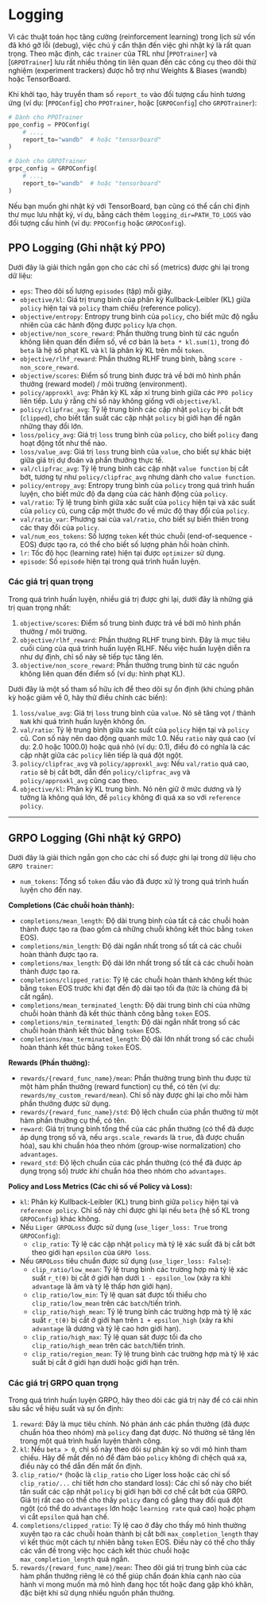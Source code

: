 # Logging

Vì các thuật toán học tăng cường (reinforcement learning) trong lịch sử vốn đã khó gỡ lỗi (debug), việc chú ý cẩn thận đến việc ghi nhật ký là rất quan trọng.
Theo mặc định, các `trainer` của TRL như [`PPOTrainer`] và [`GRPOTrainer`] lưu rất nhiều thông tin liên quan đến các công cụ theo dõi thử nghiệm (experiment trackers) được hỗ trợ như Weights & Biases (wandb) hoặc TensorBoard.

Khi khởi tạo, hãy truyền tham số `report_to` vào đối tượng cấu hình tương ứng (ví dụ: [`PPOConfig`] cho `PPOTrainer`, hoặc [`GRPOConfig`] cho `GRPOTrainer`):

```python
# Dành cho PPOTrainer
ppo_config = PPOConfig(
    # ...,
    report_to="wandb"  # hoặc "tensorboard"
)

# Dành cho GRPOTrainer
grpc_config = GRPOConfig(
    # ...,
    report_to="wandb"  # hoặc "tensorboard"
)
```

Nếu bạn muốn ghi nhật ký với TensorBoard, bạn cũng có thể cần chỉ định thư mục lưu nhật ký, ví dụ, bằng cách thêm `logging_dir=PATH_TO_LOGS` vào đối tượng cấu hình (ví dụ: `PPOConfig` hoặc `GRPOConfig`).

## PPO Logging (Ghi nhật ký PPO)

Dưới đây là giải thích ngắn gọn cho các chỉ số (metrics) được ghi lại trong dữ liệu:

  * `eps`: Theo dõi số lượng `episodes` (tập) mỗi giây.
  * `objective/kl`: Giá trị trung bình của phân kỳ Kullback-Leibler (KL) giữa `policy` hiện tại và `policy` tham chiếu (reference policy).
  * `objective/entropy`: Entropy trung bình của `policy`, cho biết mức độ ngẫu nhiên của các hành động được `policy` lựa chọn.
  * `objective/non_score_reward`: Phần thưởng trung bình từ các nguồn không liên quan đến điểm số, về cơ bản là `beta * kl.sum(1)`, trong đó `beta` là hệ số phạt KL và `kl` là phân kỳ KL trên mỗi `token`.
  * `objective/rlhf_reward`: Phần thưởng RLHF trung bình, bằng `score - non_score_reward`.
  * `objective/scores`: Điểm số trung bình được trả về bởi mô hình phần thưởng (reward model) / môi trường (environment).
  * `policy/approxkl_avg`: Phân kỳ KL xấp xỉ trung bình giữa các `PPO policy` liên tiếp. Lưu ý rằng chỉ số này không giống với `objective/kl`.
  * `policy/clipfrac_avg`: Tỷ lệ trung bình các cập nhật `policy` bị cắt bớt (`clipped`), cho biết tần suất các cập nhật `policy` bị giới hạn để ngăn những thay đổi lớn.
  * `loss/policy_avg`: Giá trị `loss` trung bình của `policy`, cho biết `policy` đang hoạt động tốt như thế nào.
  * `loss/value_avg`: Giá trị `loss` trung bình của `value`, cho biết sự khác biệt giữa giá trị dự đoán và phần thưởng thực tế.
  * `val/clipfrac_avg`: Tỷ lệ trung bình các cập nhật `value function` bị cắt bớt, tương tự như `policy/clipfrac_avg` nhưng dành cho `value function`.
  * `policy/entropy_avg`: Entropy trung bình của `policy` trong quá trình huấn luyện, cho biết mức độ đa dạng của các hành động của `policy`.
  * `val/ratio`: Tỷ lệ trung bình giữa xác suất của `policy` hiện tại và xác suất của `policy` cũ, cung cấp một thước đo về mức độ thay đổi của `policy`.
  * `val/ratio_var`: Phương sai của `val/ratio`, cho biết sự biến thiên trong các thay đổi của `policy`.
  * `val/num_eos_tokens`: Số lượng `token` kết thúc chuỗi (end-of-sequence - EOS) được tạo ra, có thể cho biết số lượng phản hồi hoàn chỉnh.
  * `lr`: Tốc độ học (learning rate) hiện tại được `optimizer` sử dụng.
  * `episode`: Số `episode` hiện tại trong quá trình huấn luyện.

### Các giá trị quan trọng

Trong quá trình huấn luyện, nhiều giá trị được ghi lại, dưới đây là những giá trị quan trọng nhất:

1.  `objective/scores`: Điểm số trung bình được trả về bởi mô hình phần thưởng / môi trường.
2.  `objective/rlhf_reward`: Phần thưởng RLHF trung bình. Đây là mục tiêu cuối cùng của quá trình huấn luyện RLHF. Nếu việc huấn luyện diễn ra như dự định, chỉ số này sẽ tiếp tục tăng lên.
3.  `objective/non_score_reward`: Phần thưởng trung bình từ các nguồn không liên quan đến điểm số (ví dụ: hình phạt KL).

Dưới đây là một số tham số hữu ích để theo dõi sự ổn định (khi chúng phân kỳ hoặc giảm về 0, hãy thử điều chỉnh các biến):

1.  `loss/value_avg`: Giá trị `loss` trung bình của `value`. Nó sẽ tăng vọt / thành `NaN` khi quá trình huấn luyện không ổn.
2.  `val/ratio`: Tỷ lệ trung bình giữa xác suất của `policy` hiện tại và `policy` cũ. Con số này nên dao động quanh mức 1.0. Nếu `ratio` này quá cao (ví dụ: 2.0 hoặc 1000.0) hoặc quá nhỏ (ví dụ: 0.1), điều đó có nghĩa là các cập nhật giữa các `policy` liên tiếp là quá đột ngột.
3.  `policy/clipfrac_avg` và `policy/approxkl_avg`: Nếu `val/ratio` quá cao, `ratio` sẽ bị cắt bớt, dẫn đến `policy/clipfrac_avg` và `policy/approxkl_avg` cũng cao theo.
4.  `objective/kl`: Phân kỳ KL trung bình. Nó nên giữ ở mức dương và lý tưởng là không quá lớn, để `policy` không đi quá xa so với `reference policy`.

-----

## GRPO Logging (Ghi nhật ký GRPO)

Dưới đây là giải thích ngắn gọn cho các chỉ số được ghi lại trong dữ liệu cho `GRPO trainer`:

  * `num_tokens`: Tổng số `token` đầu vào đã được xử lý trong quá trình huấn luyện cho đến nay.

**Completions (Các chuỗi hoàn thành):**

  * `completions/mean_length`: Độ dài trung bình của tất cả các chuỗi hoàn thành được tạo ra (bao gồm cả những chuỗi không kết thúc bằng `token` EOS).
  * `completions/min_length`: Độ dài ngắn nhất trong số tất cả các chuỗi hoàn thành được tạo ra.
  * `completions/max_length`: Độ dài lớn nhất trong số tất cả các chuỗi hoàn thành được tạo ra.
  * `completions/clipped_ratio`: Tỷ lệ các chuỗi hoàn thành không kết thúc bằng `token` EOS trước khi đạt đến độ dài tạo tối đa (tức là chúng đã bị cắt ngắn).
  * `completions/mean_terminated_length`: Độ dài trung bình chỉ của những chuỗi hoàn thành đã kết thúc thành công bằng `token` EOS.
  * `completions/min_terminated_length`: Độ dài ngắn nhất trong số các chuỗi hoàn thành kết thúc bằng `token` EOS.
  * `completions/max_terminated_length`: Độ dài lớn nhất trong số các chuỗi hoàn thành kết thúc bằng `token` EOS.

**Rewards (Phần thưởng):**

  * `rewards/{reward_func_name}/mean`: Phần thưởng trung bình thu được từ một hàm phần thưởng (reward function) cụ thể, có tên (ví dụ: `rewards/my_custom_reward/mean`). Chỉ số này được ghi lại cho mỗi hàm phần thưởng được sử dụng.
  * `rewards/{reward_func_name}/std`: Độ lệch chuẩn của phần thưởng từ một hàm phần thưởng cụ thể, có tên.
  * `reward`: Giá trị trung bình tổng thể của các phần thưởng (có thể đã được áp dụng trọng số và, nếu `args.scale_rewards` là `true`, đã được chuẩn hóa), sau khi chuẩn hóa theo nhóm (group-wise normalization) cho `advantages`.
  * `reward_std`: Độ lệch chuẩn của các phần thưởng (có thể đã được áp dụng trọng số) *trước khi* chuẩn hóa theo nhóm cho `advantages`.

**Policy and Loss Metrics (Các chỉ số về Policy và Loss):**

  * `kl`: Phân kỳ Kullback-Leibler (KL) trung bình giữa `policy` hiện tại và `reference policy`. Chỉ số này chỉ được ghi lại nếu `beta` (hệ số KL trong `GRPOConfig`) khác không.
  * Nếu `Liger GRPOLoss` được sử dụng (`use_liger_loss: True` trong `GRPOConfig`):
      * `clip_ratio`: Tỷ lệ các cập nhật `policy` mà tỷ lệ xác suất đã bị cắt bớt theo giới hạn `epsilon` của `GRPO loss`.
  * Nếu `GRPOLoss` tiêu chuẩn được sử dụng (`use_liger_loss: False`):
      * `clip_ratio/low_mean`: Tỷ lệ trung bình các trường hợp mà tỷ lệ xác suất `r_t(θ)` bị cắt ở giới hạn dưới `1 - epsilon_low` (xảy ra khi `advantage` là âm và tỷ lệ thấp hơn giới hạn).
      * `clip_ratio/low_min`: Tỷ lệ quan sát được tối thiểu cho `clip_ratio/low_mean` trên các `batch`/tiến trình.
      * `clip_ratio/high_mean`: Tỷ lệ trung bình các trường hợp mà tỷ lệ xác suất `r_t(θ)` bị cắt ở giới hạn trên `1 + epsilon_high` (xảy ra khi `advantage` là dương và tỷ lệ cao hơn giới hạn).
      * `clip_ratio/high_max`: Tỷ lệ quan sát được tối đa cho `clip_ratio/high_mean` trên các `batch`/tiến trình.
      * `clip_ratio/region_mean`: Tỷ lệ trung bình các trường hợp mà tỷ lệ xác suất bị cắt ở giới hạn dưới hoặc giới hạn trên.

### Các giá trị GRPO quan trọng

Trong quá trình huấn luyện GRPO, hãy theo dõi các giá trị này để có cái nhìn sâu sắc về hiệu suất và sự ổn định:

1.  `reward`: Đây là mục tiêu chính. Nó phản ánh các phần thưởng (đã được chuẩn hóa theo nhóm) mà `policy` đang đạt được. Nó thường sẽ tăng lên trong một quá trình huấn luyện thành công.
2.  `kl`: Nếu `beta > 0`, chỉ số này theo dõi sự phân kỳ so với mô hình tham chiếu. Hãy để mắt đến nó để đảm bảo `policy` không đi chệch quá xa, điều này có thể dẫn đến mất ổn định.
3.  `clip_ratio/*` (hoặc là `clip_ratio` cho Liger loss hoặc các chỉ số `clip_ratio/...` chi tiết hơn cho standard loss): Các chỉ số này cho biết tần suất các cập nhật `policy` bị giới hạn bởi cơ chế cắt bớt của GRPO. Giá trị rất cao có thể cho thấy `policy` đang cố gắng thay đổi quá đột ngột (có thể do `advantages` lớn hoặc `learning rate` quá cao) hoặc phạm vi cắt `epsilon` quá hạn chế.
4.  `completions/clipped_ratio`: Tỷ lệ cao ở đây cho thấy mô hình thường xuyên tạo ra các chuỗi hoàn thành bị cắt bởi `max_completion_length` thay vì kết thúc một cách tự nhiên bằng `token` EOS. Điều này có thể cho thấy các vấn đề trong việc học cách kết thúc chuỗi hoặc `max_completion_length` quá ngắn.
5.  `rewards/{reward_func_name}/mean`: Theo dõi giá trị trung bình của các hàm phần thưởng riêng lẻ có thể giúp chẩn đoán khía cạnh nào của hành vi mong muốn mà mô hình đang học tốt hoặc đang gặp khó khăn, đặc biệt khi sử dụng nhiều nguồn phần thưởng.